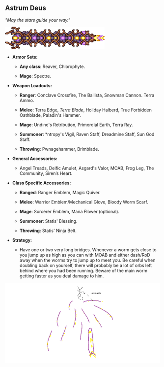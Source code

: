 ## Astrum Deus

*"May the stars guide your way."*

![image alt text](../public/BMbpD6rCZ1qoniF20u7H2A_img_50.png)

* **Armor Sets:**

    * **Any class**: Reaver, Chlorophyte.

    * **Mage**: Spectre.

* **Weapon Loadouts:**

    * **Ranger**: Conclave Crossfire, The Ballista, Snowman Cannon. Terra Ammo.

    * **Melee**: Terra Edge, *Terra Blade*, Holiday Halberd, True Forbidden Oathblade, Paladin's Hammer.

    * **Mage**: Undine's Retribution, Primordial Earth, Terra Ray.

    * **Summoner**: *ntropy's Vigil, Raven Staff, Dreadmine Staff, Sun God Staff.

    * **Throwing**: Pwnagehammer, Brimblade.

* **General Accessories:**

    * Angel Treads, Deific Amulet, Asgard's Valor, MOAB, Frog Leg, The Community, Siren’s Heart.

* **Class Specific Accessories:**

    * **Ranged**: Ranger Emblem, Magic Quiver.

    * **Melee**: Warrior Emblem/Mechanical Glove, Bloody Worm Scarf.

    * **Mage**: Sorcerer Emblem, Mana Flower (optional).

    * **Summoner**: Statis' Blessing.

    * **Throwing**: Statis' Ninja Belt.

* **Strategy:**

    * Have one or two very long bridges. Whenever a worm gets close to you jump up as high as you can with MOAB and either dash/RoD away when the worms try to jump up to meet you. Be careful when doubling back on yourself, there will probably be a lot of orbs left behind where you had been running. Beware of the main worm getting faster as you deal damage to him.

![image alt text](../public/BMbpD6rCZ1qoniF20u7H2A_img_51.png)
